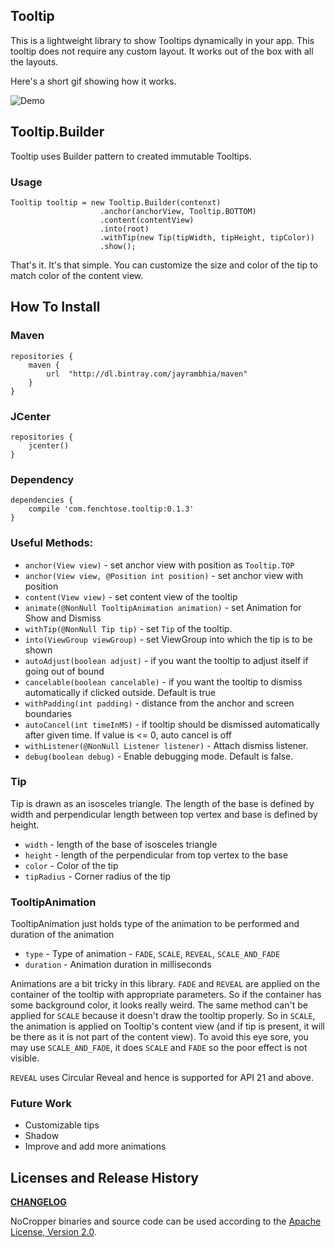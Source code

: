 ## Tooltip

This is a lightweight library to show Tooltips dynamically in your app. This tooltip does
not require any custom layout. It works out of the box with all the layouts.

Here's a short gif showing how it works.

![Demo](https://raw.githubusercontent.com/jayrambhia/Tooltip/master/art/demo1.gif)

## Tooltip.Builder

Tooltip uses Builder pattern to created immutable Tooltips.

### Usage

    Tooltip tooltip = new Tooltip.Builder(contenxt)
                        .anchor(anchorView, Tooltip.BOTTOM)
                        .content(contentView)
                        .into(root)
                        .withTip(new Tip(tipWidth, tipHeight, tipColor))
                        .show();
                        
That's it. It's that simple. You can customize the size and color of the tip to match color of the content view.

## How To Install

### Maven

    repositories {
        maven {
            url  "http://dl.bintray.com/jayrambhia/maven"
        }
    }

### JCenter

    repositories {
        jcenter()
    }

### Dependency

    dependencies {
        compile 'com.fenchtose.tooltip:0.1.3'
    }

### Useful Methods:

 - `anchor(View view)` - set anchor view with position as `Tooltip.TOP`
 - `anchor(View view, @Position int position)` - set anchor view with position
 - `content(View view)` - set content view of the tooltip
 - `animate(@NonNull TooltipAnimation animation)` - set Animation for Show and Dismiss
 - `withTip(@NonNull Tip tip)` - set `Tip` of the tooltip.
 - `into(ViewGroup viewGroup)` - set ViewGroup into which the tip is to be shown
 - `autoAdjust(boolean adjust)` - if you want the tooltip to adjust itself if going out of bound
 - `cancelable(boolean cancelable)` - if you want the tooltip to dismiss automatically if clicked outside. Default is true
 - `withPadding(int padding)` - distance from the anchor and screen boundaries
 - `autoCancel(int timeInMS)` - if tooltip should be dismissed automatically after given time. If value is <= 0, auto cancel is off
 - `withListener(@NonNull Listener listener)` - Attach dismiss listener.
 - `debug(boolean debug)` - Enable debugging mode. Default is false.

### Tip

Tip is drawn as an isosceles triangle. The length of the base is defined by width and perpendicular length between top vertex and base is defined by height.

 - `width` - length of the base of isosceles triangle
 - `height` - length of the perpendicular from top vertex to the base
 - `color` - Color of the tip
 - `tipRadius` - Corner radius of the tip

### TooltipAnimation

TooltipAnimation just holds type of the animation to be performed and duration of the animation
 
 - `type` - Type of animation - `FADE`, `SCALE`, `REVEAL`, `SCALE_AND_FADE`
 - `duration` - Animation duration in milliseconds
 
 Animations are a bit tricky in this library. `FADE` and `REVEAL` are applied on the container of the tooltip
 with appropriate parameters. So if the container has some background color, it looks really weird. The same
 method can't be applied for `SCALE` because it doesn't draw the tooltip properly. So in `SCALE`, the animation
 is applied on Tooltip's content view (and if tip is present, it will be there as it is not part of the content view).
 To avoid this eye sore, you may use `SCALE_AND_FADE`, it does `SCALE` and `FADE` so the poor effect is not visible.
 
 `REVEAL` uses Circular Reveal and hence is supported for API 21 and above.
 
### Future Work
 
 - Customizable tips
 - Shadow
 - Improve and add more animations

## Licenses and Release History

**[CHANGELOG](https://github.com/jayrambhia/Tooltip/blob/master/Changelog.md)**

NoCropper binaries and source code can be used according to the [Apache License, Version 2.0](https://github.com/jayrambhia/Tooltip/blob/master/License).